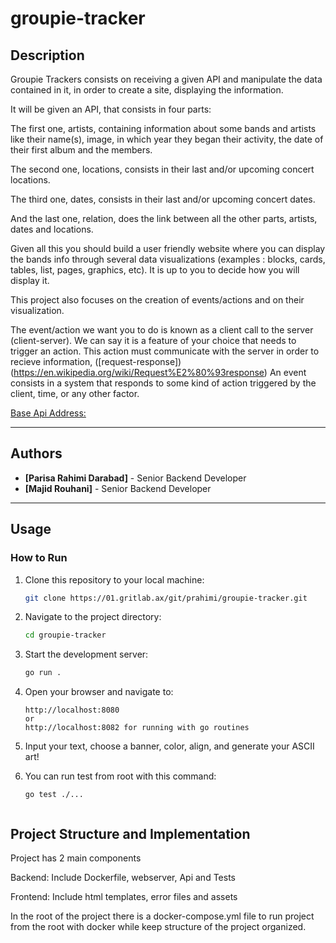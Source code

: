 # groupie-tracker

## Description
Groupie Trackers consists on receiving a given API and manipulate the data contained in it, in order to create a site, displaying the information.

It will be given an API, that consists in four parts:

The first one, artists, containing information about some bands and artists like their name(s), image, in which year they began their activity, the date of their first album and the members.

The second one, locations, consists in their last and/or upcoming concert locations.

The third one, dates, consists in their last and/or upcoming concert dates.

And the last one, relation, does the link between all the other parts, artists, dates and locations.

Given all this you should build a user friendly website where you can display the bands info through several data visualizations (examples : blocks, cards, tables, list, pages, graphics, etc). It is up to you to decide how you will display it.

This project also focuses on the creation of events/actions and on their visualization.

The event/action we want you to do is known as a client call to the server (client-server). We can say it is a feature of your choice that needs to trigger an action. This action must communicate with the server in order to recieve information, ([request-response])(https://en.wikipedia.org/wiki/Request%E2%80%93response)
An event consists in a system that responds to some kind of action triggered by the client, time, or any other factor.


[Base Api Address:](https://groupietrackers.herokuapp.com/api)

---

## Authors
- **[Parisa Rahimi Darabad]** - Senior Backend Developer  
- **[Majid Rouhani]** - Senior Backend Developer  

---

## Usage
### How to Run
1. Clone this repository to your local machine:
   ```bash
   git clone https://01.gritlab.ax/git/prahimi/groupie-tracker.git

2. Navigate to the project directory:
    ```bash
    cd groupie-tracker

3. Start the development server:
    ```bash
    go run .

4. Open your browser and navigate to:
    ```arduino
    http://localhost:8080
    or 
    http://localhost:8082 for running with go routines

5. Input your text, choose a banner, color, align, and generate your ASCII art!

4. You can run test from root with this command:
    ```arduino
    go test ./...


## Project Structure and Implementation
Project has 2 main components

Backend: Include Dockerfile, webserver, Api and Tests

Frontend: Include html templates, error files and assets

In the root of the project there is a docker-compose.yml file to run project from the root with docker while keep structure of the project organized.